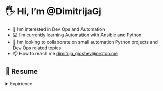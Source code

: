 # 🖐️ Hi, I’m @DimitrijaGj
- 👀 I’m interested in Dev Ops and Automation
- 💻 I’m currently learning Automation with Ansible and Python
- 🔎 I’m looking to collaborate on small automation Python projects and Dev Ops related topics.
- 📫 How to reach me dimitrija_gjoshev@proton.me

## 📄 Resume

<details>
  <summary> Expirience </summary>



</details>


<!---
DimitrijaGj/DimitrijaGj is a ✨ special ✨ repository because its `README.md` (this file) appears on your GitHub profile.
You can click the Preview link to take a look at your changes.
--->
